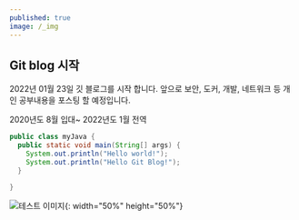 ```yaml
---
published: true
image: /_img
---
```

## Git blog 시작  

2022년 01월 23일 깃 블로그를 시작 합니다. 앞으로 보안, 도커, 개발, 네트워크 등 개인 공부내용을 포스팅 할 예정입니다. 

2020년도 8월 입대~ 2022년도 1월 전역

```JAVA
public class myJava {
  public static void main(String[] args) {
    System.out.println("Hello world!");
    System.out.println("Hello Git Blog!");
  }

}
```


![테스트 이미지]({{site.baseurl}}/assets/_img/test.jpg){: width="50%" height="50%"}
